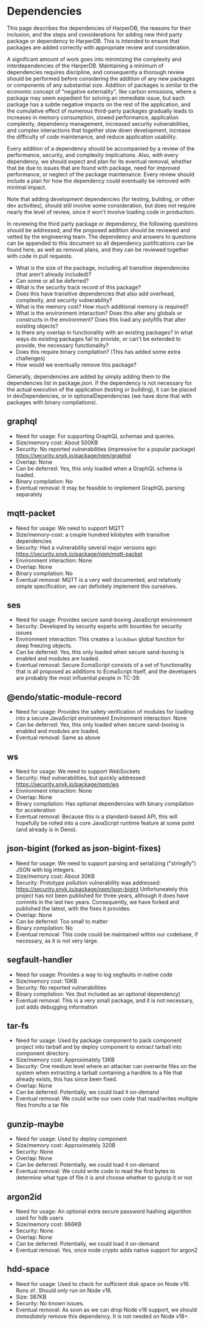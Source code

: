 # Dependencies

This page describes the dependencies of HarperDB, the reasons for their inclusion, and the steps and considerations for adding new third party package or dependency to HarperDB. This is intended to ensure that packages are added correctly with appropriate review and consideration.

A significant amount of work goes into minimizing the complexity and interdependencies of the HarperDB. Maintaining a minimum of dependencies requires discipline, and consequently a thorough review should be performed before considering the addition of any new packages or components of any substantial size. Addition of packages is similar to the economic concept of "negative externality", like carbon emissions, where a package may seem expedient for solving an immediate issue, but each package has a subtle negative impacts on the rest of the application, and the cumulative effect of numerous third-party packages gradually leads to increases in memory consumption, slowed performance, application complexity, dependency management, increased security vulnerabilities, and complex interactions that together slow down development, increase the difficulty of code maintenance, and reduce application usability.

Every addition of a dependency should be accompanied by a review of the performance, security, and complexity implications. Also, with every dependency, we should expect and plan for its eventual removal, whether that be due to issues that are found with package, need for improved performance, or neglect of the package maintenance. Every review should include a plan for how the dependency could eventually be removed with minimal impact.

Note that adding development dependencies (for testing, building, or other dev activities), should still involve some consideration, but does not require nearly the level of review, since it won't involve loading code in production.

In reviewing the third party package or dependency, the following questions should be addressed, and the proposed addition should be reviewed and vetted by the engineering team. The dependency and answers to questions can be appended to this document so all dependency justifications can be found here, as well as removal plans, and they can be reviewed together with code in pull requests.

- What is the size of the package, including all transitive dependencies (that aren't already included)?
- Can some or all be deferred?
- What is the security track record of this package?
- Does this have transitive dependencies that also add overhead, complexity, and security vulnerability?
- What is the memory cost? How much additional memory is required?
- What is the environment interaction? Does this alter any globals or constructs in the environment? Does this load any polyfills that alter existing objects?
- Is there any overlap in functionality with an existing packages? In what ways do existing packages fail to provide, or can't be extended to provide, the necessary functionality?
- Does this require binary compilation? (This has added some extra challenges)
- How would we eventually remove this package?

Generally, dependencies are added by simply adding them to the dependencies list in package.json. If the dependency is not necessary for the actual execution of the application (testing or building), it can be placed in devDependencies, or in optionalDependencies (we have done that with packages with binary compilations).

## graphql

- Need for usage: For supporting GraphQL schemas and queries.
- Size/memory cost: About 500KB
- Security: No reported vulnerabilities (impressive for a popular package) https://security.snyk.io/package/npm/graphql
- Overlap: None
- Can be deferred: Yes, this only loaded when a GraphQL schema is loaded.
- Binary compilation: No
- Eventual removal: It may be feasible to implement GraphQL parsing separately

## mqtt-packet

- Need for usage: We need to support MQTT
- Size/memory-cost: a couple hundred kilobytes with transitive dependencies
- Security: Had a vulnerability several major versions ago: https://security.snyk.io/package/npm/mqtt-packet
- Environment interaction: None
- Overlap: None
- Binary compilation: No
- Eventual removal: MQTT is a very well documented, and relatively simple specification, we can definitely implement this ourselves.

## ses

- Need for usage: Provides secure sand-boxing JavaScript environment
- Security: Developed by security experts with bounties for security issues
- Environment interaction: This creates a `lockdown` global function for deep freezing objects.
- Can be deferred: Yes, this only loaded when secure sand-boxing is enabled and modules are loaded.
- Eventual removal: Secure EcmaScript consists of a set of functionality that is all proposed as additions to EcmaScript itself, and the developers are probably the most influential people in TC-39.

## @endo/static-module-record

- Need for usage: Provides the safety verification of modules for loading into a secure JavaScript environment
  Environment interaction: None
- Can be deferred: Yes, this only loaded when secure sand-boxing is enabled and modules are loaded.
- Eventual removal: Same as above

## ws

- Need for usage: We need to support WebSockets
- Security: Had vulnerabilities, but quickly addressed: https://security.snyk.io/package/npm/ws
- Environment interaction: None
- Overlap: None
- Binary compilation: Has optional dependencies with binary compilation for acceleration
- Eventual removal: Because this is a standard-based API, this will hopefully be rolled into a core JavaScript runtime feature at some point (and already is in Deno).

## json-bigint (forked as json-bigint-fixes)

- Need for usage: We need to support parsing and serializing ("stringify") JSON with big integers.
- Size/memory cost: About 30KB
- Security: Prototype pollution vulnerability was addressed: https://security.snyk.io/package/npm/json-bigint
  Unfortuneately this project has not been published for three years, although it does have commits in the last two years. Consequently, we have forked and published the latest, with the fixes it provides.
- Overlap: None
- Can be deferred: Too small to matter
- Binary compilation: No
- Eventual removal: This code could be maintained within our codebase, if necessary, as it is not very large.

## segfault-handler

- Need for usage: Provides a way to log segfaults in native code
- Size/memory cost: 10KB
- Security: No reported vulnerabilities
- Binary compilation: Yes (but included as an optional dependency)
- Eventual removal: This is a very small package, and it is not necessary, just adds debugging information

## tar-fs

- Need for usage: Used by package component to pack component project into tarball and by deploy component to extract tarball into component directory.
- Size/memory cost: Approximately 13KB
- Security: One medium level where an attacker can overwrite files on the system when extracting a tarball containing a hardlink to a file that already exists, this has since been fixed.
- Overlap: None
- Can be deferred: Potentially, we could load it on-demand
- Eventual removal: We could write our own code that read/writes multiple files from/to a tar file

## gunzip-maybe

- Need for usage: Used by deploy component
- Size/memory cost: Approximately 320B
- Security: None
- Overlap: None
- Can be deferred: Potentially, we could load it on-demand
- Eventual removal: We could write code to read the first bytes to determine what type of file it is and choose whether to gunzip it or not

## argon2id

- Need for usage: An optional extra secure password hashing algorithm used for hdb users
- Size/memory cost: 866KB
- Security: None
- Overlap: None
- Can be deferred: Potentially, we could load it on-demand
- Eventual removal: Yes, once node crypto adds native support for argon2

## hdd-space
- Need for usage: Used to check for sufficient disk space on Node v16. Runs `df`. Should _only_ run on Node v16.
- Size: 387KB
- Security: No known issues.
- Eventual removal: As soon as we can drop Node v16 support, we should *immediately* remove this dependency. It is not needed on Node v18+.

